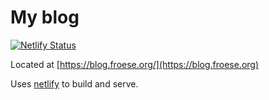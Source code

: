 My blog
=======

[![Netlify Status](https://api.netlify.com/api/v1/badges/55db50a7-6503-4906-9dd4-1bdd9bef3f6c/deploy-status)](https://app.netlify.com/sites/jovial-dijkstra-84d3a5/deploys)

Located at [https://blog.froese.org/](https://blog.froese.org)

Uses [netlify](https://netlify.com) to build and serve.